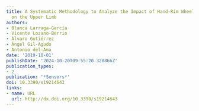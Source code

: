 ```yaml
---
title: A Systematic Methodology to Analyze the Impact of Hand-Rim Wheelchair Propulsion
  on the Upper Limb
authors:
- Blanca Larraga-García
- Vicente Lozano-Berrio
- Álvaro Gutiérrez
- Ángel Gil-Agudo
- Antonio del-Ama
date: '2019-10-01'
publishDate: '2024-10-20T09:55:20.328866Z'
publication_types:
- 2
publication: '*Sensors*'
doi: 10.3390/s19214643
links:
- name: URL
  url: http://dx.doi.org/10.3390/s19214643
---
```

